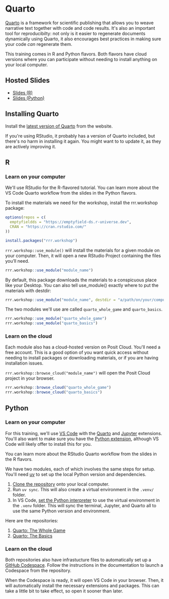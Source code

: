 # Quarto

[Quarto](https://quarto.org/) is a framework for scientific publishing that allows you to weave narrative text together with code and code results. It's also an important tool for reproducibilty: not only is it easier to regenerate documents dynamically using Quarto, it also encourages best practices in making sure your code *can* regenerate them.

This training comes in R and Python flavors. Both flavors have cloud versions where you can participate without needing to install anything on your local computer.

## Hosted Slides

* [Slides (R)](https://teaching-warehouse.netlify.app/quarto_basics/quarto_basics.html)
* [Slides (Python)](https://teaching-warehouse.netlify.app/py_quarto_basics/py_quarto_basics.html)

## Installing Quarto

Install the [latest version of Quarto](https://quarto.org/docs/get-started/) from the website.

If you're using RStudio, it probably has a version of Quarto included, but there's no harm in installing it again. You might want to to update it, as they are actively improving it.

## R

### Learn on your computer

We'll use RStudio for the R-flavored tutorial. You can learn more about the VS Code Quarto workflow from the slides in the Python flavors.

To install the materials we need for the workshop, install the rrr.workshop package:

```r
options(repos = c(
  emptyfieldds = "https://emptyfield-ds.r-universe.dev",
  CRAN = "https://cran.rstudio.com/"
))

install.packages("rrr.workshop")
```

`rrr.workshop::use_module()` will install the materials for a given module on your computer. Then, it will open a new RStudio Project containing the files you’ll need.

```r
rrr.workshop::use_module("module_name")
```

By default, this package downloads the materials to a conspicuous place like your Desktop. You can also tell use_module() exactly where to put the materials with destdir:

```r
rrr.workshop::use_module("module_name", destdir = "a/path/on/your/computer")
```

The two modules we'll use are called `quarto_whole_game` and `quarto_basics`.

```r
rrr.workshop::use_module("quarto_whole_game")
rrr.workshop::use_module("quarto_basics")
```

### Learn on the cloud

Each module also has a cloud-hosted version on Posit Cloud. You'll need a free account. This is a good option of you want quick access without needing to install packages or downloading materials, or if you are having installation issues.

`rrr.workshop::browse_cloud("module_name")` will open the Posit Cloud project in your browser.

```r
rrr.workshop::browse_cloud("quarto_whole_game")
rrr.workshop::browse_cloud("quarto_basics")
```

## Python

### Learn on your computer

For this training, we'll use [VS Code](https://code.visualstudio.com/) with the [Quarto](https://marketplace.visualstudio.com/items?itemName=quarto.quarto) and [Jupyter](https://marketplace.visualstudio.com/items?itemName=ms-toolsai.jupyter) extensions. You'll also want to make sure you have the [Python extension](https://marketplace.visualstudio.com/items?itemName=ms-python.python), although VS Code will likely offer to install this for you.

You can learn more about the RStudio Quarto workflow from the slides in the R flavors.

We have two modules, each of which involves the same steps for setup. You'll need [uv](docs.astral.sh/uv) to set up the local Python version and dependencies.

1. [Clone the repository](https://docs.github.com/en/repositories/creating-and-managing-repositories/cloning-a-repository) onto your local computer.
2. Run `uv sync`. This will also create a virtual environment in the `.venv/` folder.
3. In VS Code, [set the Python interpreter](https://code.visualstudio.com/docs/python/environments#_working-with-python-interpreters) to use the virtual environment in the `.venv` folder. This will sync the terminal, Jupyter, and Quarto all to use the same Python version and environment.

Here are the repositories:

1. [Quarto: The Whole Game](https://github.com/emptyfield-ds/py_quarto_whole_game)
2. [Quarto: The Basics](https://github.com/emptyfield-ds/py_quarto_basics)

### Learn on the cloud

Both repositories also have infrastucture files to automatically set up a [GitHub Codespace](https://docs.github.com/en/codespaces/getting-started/quickstart). Follow the instructions in the documentation to launch a Codespace from the repository.

When the Codespace is ready, it will open VS Code in your browser. Then, it will automatically install the necessary extensions and packages. This can take a little bit to take effect, so open it sooner than later.
